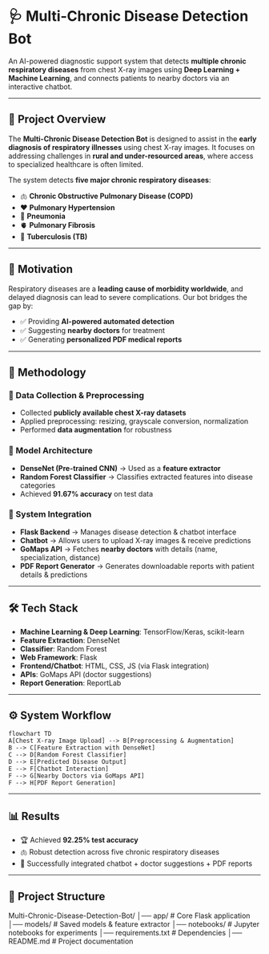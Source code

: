 # 🩺 Multi-Chronic Disease Detection Bot  

An AI-powered diagnostic support system that detects **multiple chronic respiratory diseases** from chest X-ray images using **Deep Learning + Machine Learning**, and connects patients to nearby doctors via an interactive chatbot.  

---

## 🚀 Project Overview  

The **Multi-Chronic Disease Detection Bot** is designed to assist in the **early diagnosis of respiratory illnesses** using chest X-ray images. It focuses on addressing challenges in **rural and under-resourced areas**, where access to specialized healthcare is often limited.  

The system detects **five major chronic respiratory diseases**:  
- 🫁 **Chronic Obstructive Pulmonary Disease (COPD)**  
- ❤️ **Pulmonary Hypertension**  
- 🦠 **Pneumonia**  
- 🫀 **Pulmonary Fibrosis**  
- 🧫 **Tuberculosis (TB)**  

---

## 🎯 Motivation  

Respiratory diseases are a **leading cause of morbidity worldwide**, and delayed diagnosis can lead to severe complications. Our bot bridges the gap by:  
- ✅ Providing **AI-powered automated detection**  
- ✅ Suggesting **nearby doctors** for treatment  
- ✅ Generating **personalized PDF medical reports**  

---

## 🧠 Methodology  

### 🔹 Data Collection & Preprocessing  
- Collected **publicly available chest X-ray datasets**  
- Applied preprocessing: resizing, grayscale conversion, normalization  
- Performed **data augmentation** for robustness  

### 🔹 Model Architecture  
- **DenseNet (Pre-trained CNN)** → Used as a **feature extractor**  
- **Random Forest Classifier** → Classifies extracted features into disease categories  
- Achieved **91.67% accuracy** on test data  

### 🔹 System Integration  
- **Flask Backend** → Manages disease detection & chatbot interface  
- **Chatbot** → Allows users to upload X-ray images & receive predictions  
- **GoMaps API** → Fetches **nearby doctors** with details (name, specialization, distance)  
- **PDF Report Generator** → Generates downloadable reports with patient details & predictions  

---

## 🛠️ Tech Stack  

- **Machine Learning & Deep Learning**: TensorFlow/Keras, scikit-learn  
- **Feature Extraction**: DenseNet  
- **Classifier**: Random Forest  
- **Web Framework**: Flask  
- **Frontend/Chatbot**: HTML, CSS, JS (via Flask integration)  
- **APIs**: GoMaps API (doctor suggestions)  
- **Report Generation**: ReportLab  

---

## ⚙️ System Workflow  

```mermaid
flowchart TD
A[Chest X-ray Image Upload] --> B[Preprocessing & Augmentation]  
B --> C[Feature Extraction with DenseNet]  
C --> D[Random Forest Classifier]  
D --> E[Predicted Disease Output]  
E --> F[Chatbot Interaction]  
F --> G[Nearby Doctors via GoMaps API]  
F --> H[PDF Report Generation]
````
---

## 📊 Results  

- 🏆 Achieved **92.25% test accuracy**  
- 🫁 Robust detection across five chronic respiratory diseases  
- 💬 Successfully integrated chatbot + doctor suggestions + PDF reports  

---

## 📂 Project Structure  

Multi-Chronic-Disease-Detection-Bot/
│── app/ # Core Flask application
│── models/ # Saved models & feature extractor
│── notebooks/ # Jupyter notebooks for experiments
│── requirements.txt # Dependencies
│── README.md # Project documentation
